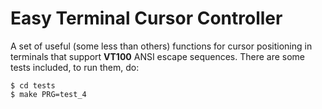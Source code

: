 Easy Terminal Cursor Controller
===============================

A set of useful (some less than others) functions for cursor positioning in terminals that support **VT100** ANSI escape sequences. There are some tests included, to run them, do:

```shell
$ cd tests
$ make PRG=test_4
```